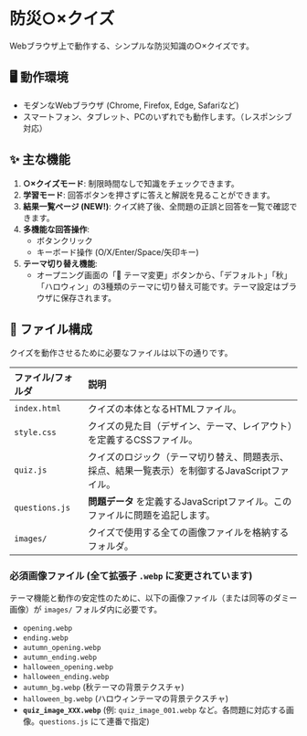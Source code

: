 # 防災○×クイズ

Webブラウザ上で動作する、シンプルな防災知識の○×クイズです。

## 🖥️ 動作環境

* モダンなWebブラウザ (Chrome, Firefox, Edge, Safariなど)
* スマートフォン、タブレット、PCのいずれでも動作します。（レスポンシブ対応）

## ✨ 主な機能

1.  **○×クイズモード**: 制限時間なしで知識をチェックできます。
2.  **学習モード**: 回答ボタンを押さずに答えと解説を見ることができます。
3.  **結果一覧ページ (NEW!)**: クイズ終了後、全問題の正誤と回答を一覧で確認できます。
4.  **多機能な回答操作**:
    * ボタンクリック
    * キーボード操作 (O/X/Enter/Space/矢印キー)
5.  **テーマ切り替え機能**:
    * オープニング画面の「🎨 テーマ変更」ボタンから、「デフォルト」「秋」「ハロウィン」の3種類のテーマに切り替え可能です。テーマ設定はブラウザに保存されます。

## 📂 ファイル構成

クイズを動作させるために必要なファイルは以下の通りです。

| ファイル/フォルダ | 説明 |
| :--- | :--- |
| `index.html` | クイズの本体となるHTMLファイル。 |
| `style.css` | クイズの見た目（デザイン、テーマ、レイアウト）を定義するCSSファイル。 |
| `quiz.js` | クイズのロジック（テーマ切り替え、問題表示、採点、結果一覧表示）を制御するJavaScriptファイル。 |
| `questions.js` | **問題データ** を定義するJavaScriptファイル。このファイルに問題を追記します。 |
| `images/` | クイズで使用する全ての画像ファイルを格納するフォルダ。 |

### 必須画像ファイル (全て拡張子 `.webp` に変更されています)

テーマ機能と動作の安定性のために、以下の画像ファイル（または同等のダミー画像）が `images/` フォルダ内に必要です。

-   `opening.webp` 
-   `ending.webp` 
-   `autumn_opening.webp`
-   `autumn_ending.webp`
-   `halloween_opening.webp`
-   `halloween_ending.webp`
-   `autumn_bg.webp` (秋テーマの背景テクスチャ)
-   `halloween_bg.webp` (ハロウィンテーマの背景テクスチャ)
-   **`quiz_image_XXX.webp`** (例: `quiz_image_001.webp` など。各問題に対応する画像。`questions.js` にて連番で指定)